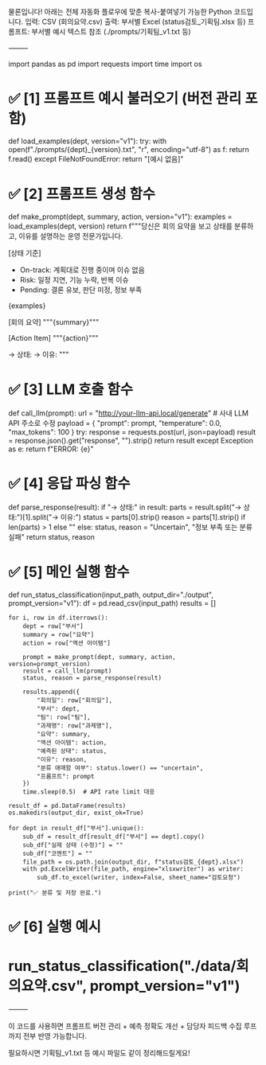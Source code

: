 물론입니다!
아래는 전체 자동화 플로우에 맞춘 복사-붙여넣기 가능한 Python 코드입니다.
입력: CSV (회의요약.csv)
출력: 부서별 Excel (status검토_기획팀.xlsx 등)
프롬프트: 부서별 예시 텍스트 참조 (./prompts/기획팀_v1.txt 등)

⸻



import pandas as pd
import requests
import time
import os

# ✅ [1] 프롬프트 예시 불러오기 (버전 관리 포함)
def load_examples(dept, version="v1"):
    try:
        with open(f"./prompts/{dept}_{version}.txt", "r", encoding="utf-8") as f:
            return f.read()
    except FileNotFoundError:
        return "[예시 없음]"

# ✅ [2] 프롬프트 생성 함수
def make_prompt(dept, summary, action, version="v1"):
    examples = load_examples(dept, version)
    return f"""당신은 회의 요약을 보고 상태를 분류하고, 이유를 설명하는 운영 전문가입니다.

[상태 기준]
- On-track: 계획대로 진행 중이며 이슈 없음
- Risk: 일정 지연, 기능 누락, 반복 이슈
- Pending: 결론 유보, 판단 미정, 정보 부족

{examples}

[회의 요약]
\"\"\"{summary}\"\"\"

[Action Item]
\"\"\"{action}\"\"\"

→ 상태:
→ 이유:
"""

# ✅ [3] LLM 호출 함수
def call_llm(prompt):
    url = "http://your-llm-api.local/generate"  # 사내 LLM API 주소로 수정
    payload = {
        "prompt": prompt,
        "temperature": 0.0,
        "max_tokens": 100
    }
    try:
        response = requests.post(url, json=payload)
        result = response.json().get("response", "").strip()
        return result
    except Exception as e:
        return f"ERROR: {e}"

# ✅ [4] 응답 파싱 함수
def parse_response(result):
    if "→ 상태:" in result:
        parts = result.split("→ 상태:")[1].split("→ 이유:")
        status = parts[0].strip()
        reason = parts[1].strip() if len(parts) > 1 else ""
    else:
        status, reason = "Uncertain", "정보 부족 또는 분류 실패"
    return status, reason

# ✅ [5] 메인 실행 함수
def run_status_classification(input_path, output_dir="./output", prompt_version="v1"):
    df = pd.read_csv(input_path)
    results = []

    for i, row in df.iterrows():
        dept = row["부서"]
        summary = row["요약"]
        action = row["액션 아이템"]

        prompt = make_prompt(dept, summary, action, version=prompt_version)
        result = call_llm(prompt)
        status, reason = parse_response(result)

        results.append({
            "회의일": row["회의일"],
            "부서": dept,
            "팀": row["팀"],
            "과제명": row["과제명"],
            "요약": summary,
            "액션 아이템": action,
            "예측된 상태": status,
            "이유": reason,
            "분류 애매함 여부": status.lower() == "uncertain",
            "프롬프트": prompt
        })
        time.sleep(0.5)  # API rate limit 대응

    result_df = pd.DataFrame(results)
    os.makedirs(output_dir, exist_ok=True)

    for dept in result_df["부서"].unique():
        sub_df = result_df[result_df["부서"] == dept].copy()
        sub_df["실제 상태 (수정)"] = ""
        sub_df["코멘트"] = ""
        file_path = os.path.join(output_dir, f"status검토_{dept}.xlsx")
        with pd.ExcelWriter(file_path, engine="xlsxwriter") as writer:
            sub_df.to_excel(writer, index=False, sheet_name="검토요청")

    print("✅ 분류 및 저장 완료.")

# ✅ [6] 실행 예시
# run_status_classification("./data/회의요약.csv", prompt_version="v1")



⸻

이 코드를 사용하면 프롬프트 버전 관리 + 예측 정확도 개선 + 담당자 피드백 수집 루프까지 전부 반영 가능합니다.

필요하시면 기획팀_v1.txt 등 예시 파일도 같이 정리해드릴게요!